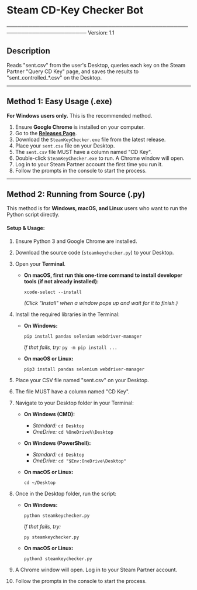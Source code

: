 # Steam CD-Key Checker Bot
────────────────────────────────────────────────────────────────────────
Version: 1.1

## Description

Reads "sent.csv" from the user's Desktop, queries each key on the 
Steam Partner "Query CD Key" page, and saves the results to 
"sent_controlled_*.csv" on the Desktop.

---

## Method 1: Easy Usage (.exe)

**For Windows users only.** This is the recommended method.

1.  Ensure **Google Chrome** is installed on your computer.
2.  Go to the **[Releases Page](https://github.com/kleanins/steamkeychecker/releases)**.
3.  Download the `SteamKeyChecker.exe` file from the latest release.
4.  Place your `sent.csv` file on your Desktop.
5.  The `sent.csv` file MUST have a column named "CD Key".
6.  Double-click `SteamKeyChecker.exe` to run. A Chrome window will open.
7.  Log in to your Steam Partner account the first time you run it.
8.  Follow the prompts in the console to start the process.

---

## Method 2: Running from Source (.py)

This method is for **Windows, macOS, and Linux** users who want to run the Python script directly.

#### Setup & Usage:

1.  Ensure Python 3 and Google Chrome are installed.
2.  Download the source code (`steamkeychecker.py`) to your Desktop.
3.  Open your **Terminal**.
    
    *   **On macOS, first run this one-time command to install developer tools (if not already installed):**
        ```
        xcode-select --install
        ```
        *(Click "Install" when a window pops up and wait for it to finish.)*

4.  Install the required libraries in the Terminal:
    
    *   **On Windows:**
        ```
        pip install pandas selenium webdriver-manager
        ```
        *If that fails, try:* `py -m pip install ...`

    *   **On macOS or Linux:**
        ```
        pip3 install pandas selenium webdriver-manager
        ```

4.  Place your CSV file named "sent.csv" on your Desktop.
5.  The file MUST have a column named "CD Key".
6.  Navigate to your Desktop folder in your Terminal:

    *   **On Windows (CMD):**
        *   *Standard:* `cd Desktop`
        *   *OneDrive:* `cd %OneDrive%\Desktop`

    *   **On Windows (PowerShell):**
        *   *Standard:* `cd Desktop`
        *   *OneDrive:* `cd "$Env:OneDrive\Desktop"`

    *   **On macOS or Linux:**
        ```
        cd ~/Desktop
        ```
7.  Once in the Desktop folder, run the script:

    *   **On Windows:**
        ```
        python steamkeychecker.py
        ```
        *If that fails, try:*
        ```
        py steamkeychecker.py
        ```

    *   **On macOS or Linux:**
        ```
        python3 steamkeychecker.py
        ```
8.  A Chrome window will open. Log in to your Steam Partner account.
9.  Follow the prompts in the console to start the process.